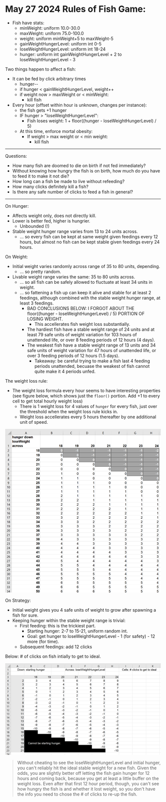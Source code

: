 # May 27 2024 Rules of Fish Game:

- Fish have stats:
  - minWeight: uniform 10.0-30.0
  - maxWeight: uniform 75.0-100.0
  - weight: uniform minWeight+5 to maxWeight-5
  - gainWeightHungerLevel: uniform int 0-5
  - loseWeightHungerLevel: uniform int 18-24
  - hunger: uniform int gainWeightHungerLevel + 2 to loseWeightHungerLevel - 3

Two things happen to affect a fish:

- It can be fed by click arbitrary times
  - hunger--
  - if hunger < gainWeightHungerLevel, weight++
  - if weight now > maxWeight or < minWeight:
    - kill fish
- Every hour (offset within hour is unknown, changes per instance):
  - the fish gets +1 hunger
  - IF hunger > "loseWeightHungerLevel":
    - Fish loses weight: 1 + floor((hunger - loseWeightHungerLevel) / 5)
  - At this time, enforce mortal obesity:
    - If weight > max weight or < min weight:
      - kill fish

---

Questions:

- How many fish are doomed to die on birth if not fed immediately?
- Without knowing how hungry the fish is on birth, how much do you have to feed it to make it not die?
- How long can a fish be made to live without refeeding?
- How many clicks definitely kill a fish?
- Is there any safe number of clicks to feed a fish in general?

---

On Hunger:

- Affects weight only, does not directly kill.
- Lower is better fed, higher is hungrier.
  - Unbounded (!)
- Stable weight hunger range varies from 13 to 24 units across.
  - ... so every fish can be kept at same weight given feedings every 12 hours, but almost no fish can be kept stable given feedings every 24 hours.

On Weight:

- Initial weight varies randomly across range of 35 to 80 units, depending.
  - ... so pretty random.
- Livable weight range varies the same: 35 to 80 units across.
  - ... so all fish can be safely allowed to fluctuate at least 34 units in weight.
  - ... so fattening a fish up can keep it alive and stable for at least 2 feedings, although combined with the stable weight hunger range, at least 3 feedings.
    - BAD CONCLUSIONS BELOW: I FORGOT ABOUT THE floor((hunger - loseWeightHungerLevel) / 5) PORTION OF LOSING WEIGHT.
      - This accellerates fish weight loss substantially.
    - The hardiest fish have a stable weight range of 24 units and at least 79 safe units of weight variation for 103 hours of unattended life, or over 8 feeding periods of 12 hours (4 days).
    - The weakest fish have a stable weight range of 13 units and 34 safe units of weight variation for 47 hours of unattended life, or over 3 feeding periods of 12 hours (1.5 days).
      - Takeaway: be careful trying to make a fish last 4 feeding periods unattended, becuase the weakest of fish cannot quite make it 4 periods unfed.

The weight loss rule:

- The weight loss formula every hour seems to have interesting properties (see figure below, which shows just the `floor()` portion. Add +1 to every cell to get total hourly weight loss)
  - There is 1 weight loss for 4 values of `hunger` for every fish, just over the threshold when the weight loss rule kicks in.
  - Weight loss accellerates every 5 hours thereafter by one additional unit of speed.

![](2024-05-28%2000_24_57-Book1%20-%20Excel.png)

On Strategy:

- Initial weight gives you 4 safe units of weight to grow after spawning a fish for sure.
- Keeping hunger within the stable weight range is trivial:
  - First feeding: this is the trickiest part.
    - Starting hunger: 2-7 to 15-21, uniform random int.
    - Goal: get hunger to loseWeightHungerLevel - 1 (for safety) - 12 more (for time).
  - Subsequent feedings: add 12 clicks

Below: # of clicks on fish intially to get to ideal.

![](2024-05-28%2000_48_34-Book1.xlsx%20-%20Excel.png)

> Without cheating to see the loseWeightHungerLevel and initial hunger, you can't reliably hit the ideal stable weight for a new fish. Given the odds, you are slightly better off letting the fish gain hunger for 12 hours and coming back, because you get at least a little buffer on the weight loss. Even after that first 12 hour period, though, you can't see how hungry the fish is and whether it lost weight, so you don't have the info you need to chose the # of clicks to re-up the fish.
